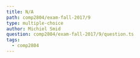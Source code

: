 ```yaml
---
title: N/A
path: comp2804/exam-fall-2017/9
type: multiple-choice
author: Michiel Smid
question: comp2804/exam-fall-2017/9/question.ts
tags:
  - comp2804
---
```

